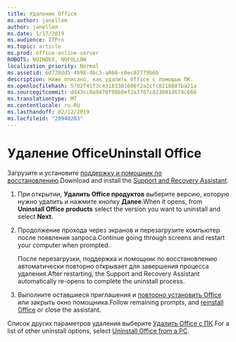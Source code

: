 ```yaml
---
title: Удаление Office
ms.author: janellem
author: janellem
ms.date: 1/17/2019
ms.audience: ITPro
ms.topic: article
ms.prod: office-online-server
ROBOTS: NOINDEX, NOFOLLOW
localization_priority: Normal
ms.assetid: 6d728dd5-4b98-4bc3-a866-c0ec82779b6b
description: Ниже описано, как удалить Office с помощью ПК.
ms.openlocfilehash: 5702f41f3c43183381608f2a2cfc8218887ba21a
ms.sourcegitcommit: dd43cc0a9470f98b8ef2a3787c823801d674c666
ms.translationtype: MT
ms.contentlocale: ru-RU
ms.lasthandoff: 02/12/2019
ms.locfileid: "29940203"
---
```

# <a name="uninstall-office"></a><span data-ttu-id="6a0f7-103">Удаление Office</span><span class="sxs-lookup"><span data-stu-id="6a0f7-103">Uninstall Office</span></span>

<span data-ttu-id="6a0f7-104">Загрузите и установите [поддержку и помощник по восстановлению](https://aka.ms/SARA-OfficeUninstall-Alchemy).</span><span class="sxs-lookup"><span data-stu-id="6a0f7-104">Download and install the [Support and Recovery Assistant](https://aka.ms/SARA-OfficeUninstall-Alchemy).</span></span>
  
1. <span data-ttu-id="6a0f7-105">При открытии, **Удалить Office продуктов** выберите версию, которую нужно удалить и нажмите кнопку **Далее**.</span><span class="sxs-lookup"><span data-stu-id="6a0f7-105">When it opens, from **Uninstall Office products** select the version you want to uninstall and select **Next**.</span></span> 
    
2. <span data-ttu-id="6a0f7-106">Продолжение прохода через экранов и перезагрузите компьютер после появления запроса.</span><span class="sxs-lookup"><span data-stu-id="6a0f7-106">Continue going through screens and restart your computer when prompted.</span></span>
    
    <span data-ttu-id="6a0f7-107">После перезагрузки, поддержка и помощник по восстановлению автоматически повторно открывает для завершения процесса удаления.</span><span class="sxs-lookup"><span data-stu-id="6a0f7-107">After restarting, the Support and Recovery Assistant automatically re-opens to complete the uninstall process.</span></span>
    
3. <span data-ttu-id="6a0f7-108">Выполните оставшиеся приглашения и [повторно установить Office](https://portal.office.com/OLS/MySoftware.aspx) или закрыть окно помощника.</span><span class="sxs-lookup"><span data-stu-id="6a0f7-108">Follow remaining prompts, and [reinstall Office](https://portal.office.com/OLS/MySoftware.aspx) or close the assistant.</span></span> 
    
<span data-ttu-id="6a0f7-109">Список других параметров удаления выберите [Удалить Office с ПК](https://support.office.com/article/9dd49b83-264a-477a-8fcc-2fdf5dbf61d8?wt.mc_id=Alchemy_ClientDIA).</span><span class="sxs-lookup"><span data-stu-id="6a0f7-109">For a list of other uninstall options, select [Uninstall Office from a PC](https://support.office.com/article/9dd49b83-264a-477a-8fcc-2fdf5dbf61d8?wt.mc_id=Alchemy_ClientDIA).</span></span>
  

